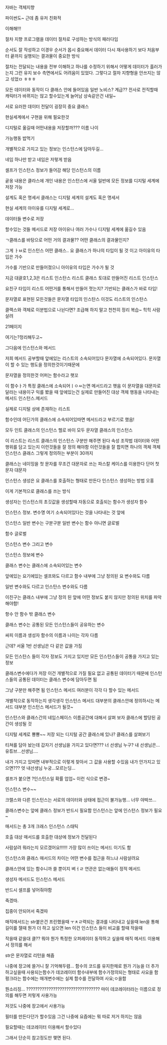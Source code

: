 자바는 객체지향

파이썬도~
근데 좀 유저 친화적

이해해!!!

절차 지향
프로그램을 데이터 절차로 구성하는 방식의 패러다임

순서도 잘 작성하고 이경우 순서가 몹시 중요해서 데이터 다시 재사용하기 보다 처음부터 끝까지 실행되는 결과물이 중요한 방식

절차는 전달되는 내용을 전부 이해하고 하나를 수정하기 위해서 어떻게 데이터가 흘러가는지 그런 유지 보수 측면에서도 어려움이 있었다. 그렇다고 절차 지향형을 안쓰지는 않고 섞었ㅁ ㅎㅎㅎ


모든 데이터와 동작이 다 클래스 안에 들어있음 
일반 노비스?
계급??
전사로 전직할때 캐릭터가 바뀌지는 않고 할수있는게 늘어남
상속같은건 내일~

서로 요러한 데이터 전달이 굉장히 중요
클래스

현실세계에서 구현을 위해 필요한것

디지털로 옮길때 어떤내용을 저장할까???
이름
나이

가능행동 밥먹기

개별적으로 가지고 있는 정보는 인스턴스에 담아두길...

네임 하나만 받고 네임은 저렇게 받음

셀프가 인스턴스 정보가 들어감
해당 인스턴스의 이름

곹옹 내용은 클라스에 개인 내용은 인스턴스에 서울 일반에 모든 정보를 디지털 세계에 저장 가능

설계도 혹은 명세서 클래스는 디지털 세계의 설계도 혹은 명세서



현실 세계의 아이유를 디지털 세계로...

데이터들 변수로 저장

할수있는 것들 메서드로 저장
아이유나 여러 가수나 디지털 세계에 옮길수 있음

ㄱ클래스를 바탕으로
어떤 거의 결과물??
어떤 클래스의 결과물인지?

그게 ㅏㅂ로 인스턴스
어떤 클래스..
요 클래스가 하나의 타입이 될 것 이고 아이유의 타입은 가수

가수를 기반으로 만들어졌으니 아이유의 타입은 가수가 될 것

지금 대괄호1,2,3은 리스트 인스탄스 리스트 클래스 토대로 만들어진 리스트 인스탄스

요친구 타입이 리스트
어떤거를 통해서 만들어 졋는지?
기반되는 클래스가 바로 타입!

문자열로 표현된 모든것들은 문자열 타입의 인스탄스 이것도 리스트의 인스탄스

클랙스와 객체로 이분법으로 나뉜다면?
조급해 하지 말고 천천히 정리 복습~
힉힉
사람살려

21페이지

여기는?정리해두고~

그다음에 인스턴스와 메서드

저희 메서드 공부할때 앞에있는 리스트의 소속되어있다
문자열에 소속되어있다.
문자열이 할 수 있는 행도을 정의한것이기때문에

문자열을 정의한것
어퍼는 함수라고 햇꼬

이 함수ㅏ가 특정 클래스에 소속되어ㅣㅇㅆ는면 메서드라고 햇음
이 문자열을 대문자로 달라는 내용이구
익를 봤을 때 앞에있는건 실제로 만들어진 대상 객체 행동을 나타내는 메서드
인스턴스.메서드

실제로 디지털 상에 존재하는 리스트

함수인데 어딘가의 클래스에 소속되어있따면 메서드라고 부르기로 했음!

모두 인트 클래스의 인스턴스
헬로 바이 모두 문자열 클래스의 인스턴스

이 리스트는 리스트 클래스의 인스턴스
구분만 해주면 된다
속성 조작법 데이터와 어떤 행위를 담고 있는지 이런것들을 잘 정의 해야함
이런것들을 잘 합치면 하나의 객체
객체 인스턴스 클래스
그렇게 정의하는 부분이 30까지

클래스는 네이밍을 첫 문자를 무조건 대문자로 쓰는 파스칼 케이스를 이용한다
단어 첫 문자 대문자

인스턴스 생성은 요 클래스를 호출하는 형태로 만든다
인스턴스 생성하는 방법
오홍

이게 기본적으로 클래스를 쓰는 방식

생성자는 인스턴스의 초깃값을 생성할때 자동으로 호출되는 함수가 생성자 함수 

인스턴스 정보. 변수명 여기 소속되어있다는 것을 나타내는 것
앞에 

인스턴스 일반 변수는 구분구분 일반 변수는 함수 아니면 글로벌

함수 글로벌

인스턴스 변수 그리고 변수

인스턴스 정보에 변수

클래스 변수는 클래스에 소속되어있는 변수

앞에있는 요기에있는 셀프와도 다르고 함수 내부에 그냥 정의된 요 변수와도 다름

일반 변수와도 다르고 인스탄스 변수와도 다름

이친구는 클래스 내부에 그냥 정의 된 앞에 어떤 정보도 붙지 않지만 정의된 위치를 파악해야함!

항수 안 함수 밖 클래스 변수

클래스 변수는 공통된 모든 인스턴스들이 공유하는 변수

싸피
이름과 
생성자 함수의 이름과
나이는 각자 다름

근데?
서울 1반 선생님은 다 같은 값을 가짐

모든 인스탄스 들이 각자 정보도 가지고 있지만 모든 인스턴스들이 공통을 가지고 있는 정보

클래스변수에다가 저장
이건 개별적으로 가질 필요 없고 공통된 데이터기 때문에 인스턴스들의 공통된 데이터는 클래스 변수에 담아두면 됨

그냥 구분만 해주면 됨
인스턴스 메서드 여러분이 각각 다 할수 있는 메서드

개별적으로 동작하는지 생각생각
인스턴스 메서드
대부분의 클래스안에 정의하시는 메서드 대부분 인스턴스 메서드가 될것~

인스턴스와 클래스간의 네임스페이스 이름공간에 대해서 살펴 보자 
클래스에 할당된 공간이 생성될 것

디지털 세계로 뿅뿅~~
저장 되는 디지털 공간
클래스에 있나?
클래스를 살펴보기

티쳐를 담아 놨는데 갑자기 선생님을 가지고 있다면???
너 선생님 누구?
내 선생님은... 유튜브...선생님....

내가 가지고 있따면 내부적으로 이렇게 찾아서 그 값을 사용할 수있음 내가 안가지고 있으면???
엇 내선생님 누궁...모르는딩...

셀프가 붙으면 ?인스턴스일 확률 업업~
이런 식으로 변경~

인스턴스 변수~~


크랠스와 다른 인스턴스는 서로의 데이터와 상태에 접근이 불가능행...
너무 야박쓰...

클래스변수는 앞에 클래스 정보가 반드시 필요함 인스턴스는 앞에 인스턴스 정보가 필요~

매서드는 총 3개 크래스 인스턴스 스태틱

호출 대상 매서드를 호출한 대상에 정보가 전달된다

사람살려
뭐라는지 모르겠어요!!!!!!
가장 많이 쓰이는 메서드 이기도 함

인스턴스와 클래스 매서드의 차이는 어떤 변수를 접근을 하느냐 
사람살려요

클래스안에 있는 함수니까 쓸 뿐이지 벼ㅓㄹ 연관은 없는애들이 정적 메서드


생성자 메서드도 인스턴스 메서드

반드시 셀프를 넣어줘야함


죽겠따.

집중이 안되어서 죽겠따

매직매서드는 str붙은건 프린했을때 ㅜㅊㄹ력되는 결과를 나타내고 싶을때
len을 통해 길이를 잴때 뭔가 더 하고 싶으면 len 이건 인스턴스 들이 비교를 할때 작을때

작을때 같을대 클??
뭐야
뭔가 특정한 오퍼레이터 동작하고 싶을때
매직 메서드 이용해서 정의를 해서

str은 문자열로
리턴을 해줌

나중에 장고에 쓸거니 잘 기억해두렴...
함수의 코드를 유지한채로 뭔가 기능을 더 추가하고싶을때 사용되는함수가 데코레이터
함수내부에 함수가정의되는 형태로 사요을 함
펑크라는 함수에는 매개변수에는 실제 함수를 전달하여 사요;ㅇ을함

뭔소리징...
?????????????????????????????????
마이 데코레이터라는 이름으로 정의를 해두면 저렇게 사용가능

저것도 나중에 장고에서 사용가능

필터를 만든다던가
할수있음
그건 나중에
요즘에는
뭐 따로 저거 하지는 않음

필요할때는 데코레이터 이용해서 할수있다

그래서 단순히 참고정도만 햊면 된다.

